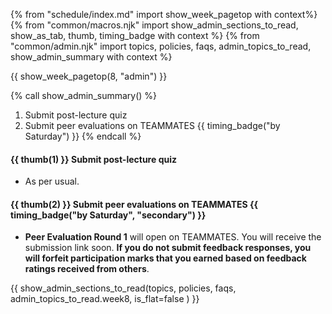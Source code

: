 {% from "schedule/index.md" import show_week_pagetop with context%}
{% from "common/macros.njk" import show_admin_sections_to_read, show_as_tab, thumb, timing_badge with context %}
{% from "common/admin.njk" import topics, policies, faqs, admin_topics_to_read, show_admin_summary with context %}

{{ show_week_pagetop(8, "admin") }}

{% call show_admin_summary() %}
1. Submit post-lecture quiz
1. Submit peer evaluations on TEAMMATES {{ timing_badge("by Saturday") }}
{% endcall %}

<div id="additional">

#### {{ thumb(1) }} Submit post-lecture quiz

* As per usual.

#### {{ thumb(2) }} Submit peer evaluations on TEAMMATES {{ timing_badge("by Saturday", "secondary") }}

* **Peer Evaluation Round 1** will open on TEAMMATES. You will receive the submission link soon. **If you do not submit feedback responses, you will forfeit participation marks that you earned based on feedback ratings received from others**.

</div>

{{ show_admin_sections_to_read(topics, policies, faqs, admin_topics_to_read.week8, is_flat=false ) }}